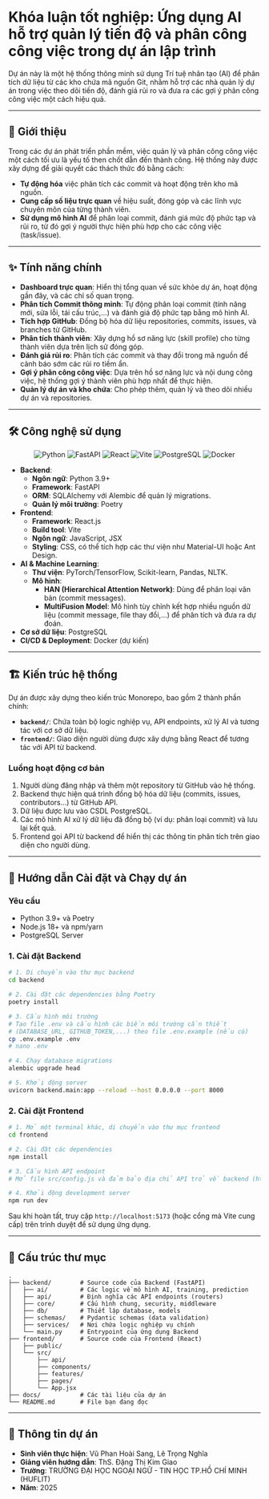 # Khóa luận tốt nghiệp: Ứng dụng AI hỗ trợ quản lý tiến độ và phân công công việc trong dự án lập trình

Dự án này là một hệ thống thông minh sử dụng Trí tuệ nhân tạo (AI) để phân tích dữ liệu từ các kho chứa mã nguồn Git, nhằm hỗ trợ các nhà quản lý dự án trong việc theo dõi tiến độ, đánh giá rủi ro và đưa ra các gợi ý phân công công việc một cách hiệu quả.

---

## 🎯 Giới thiệu

Trong các dự án phát triển phần mềm, việc quản lý và phân công công việc một cách tối ưu là yếu tố then chốt dẫn đến thành công. Hệ thống này được xây dựng để giải quyết các thách thức đó bằng cách:

- **Tự động hóa** việc phân tích các commit và hoạt động trên kho mã nguồn.
- **Cung cấp số liệu trực quan** về hiệu suất, đóng góp và các lĩnh vực chuyên môn của từng thành viên.
- **Sử dụng mô hình AI** để phân loại commit, đánh giá mức độ phức tạp và rủi ro, từ đó gợi ý người thực hiện phù hợp cho các công việc (task/issue).

---

## ✨ Tính năng chính

- **Dashboard trực quan**: Hiển thị tổng quan về sức khỏe dự án, hoạt động gần đây, và các chỉ số quan trọng.
- **Phân tích Commit thông minh**: Tự động phân loại commit (tính năng mới, sửa lỗi, tái cấu trúc,...) và đánh giá độ phức tạp bằng mô hình AI.
- **Tích hợp GitHub**: Đồng bộ hóa dữ liệu repositories, commits, issues, và branches từ GitHub.
- **Phân tích thành viên**: Xây dựng hồ sơ năng lực (skill profile) cho từng thành viên dựa trên lịch sử đóng góp.
- **Đánh giá rủi ro**: Phân tích các commit và thay đổi trong mã nguồn để cảnh báo sớm các rủi ro tiềm ẩn.
- **Gợi ý phân công công việc**: Dựa trên hồ sơ năng lực và nội dung công việc, hệ thống gợi ý thành viên phù hợp nhất để thực hiện.
- **Quản lý dự án và kho chứa**: Cho phép thêm, quản lý và theo dõi nhiều dự án và repositories.

---

## 🛠️ Công nghệ sử dụng

<p align="center">
  <img src="https://img.shields.io/badge/Python-3776AB?style=for-the-badge&logo=python&logoColor=white" alt="Python"/>
  <img src="https://img.shields.io/badge/FastAPI-009688?style=for-the-badge&logo=fastapi&logoColor=white" alt="FastAPI"/>
  <img src="https://img.shields.io/badge/React-20232A?style=for-the-badge&logo=react&logoColor=61DAFB" alt="React"/>
  <img src="https://img.shields.io/badge/Vite-646CFF?style=for-the-badge&logo=vite&logoColor=white" alt="Vite"/>
  <img src="https://img.shields.io/badge/PostgreSQL-4169E1?style=for-the-badge&logo=postgresql&logoColor=white" alt="PostgreSQL"/>
  <img src="https://img.shields.io/badge/Docker-2496ED?style=for-the-badge&logo=docker&logoColor=white" alt="Docker"/>
</p>

- **Backend**:
  - **Ngôn ngữ**: Python 3.9+
  - **Framework**: FastAPI
  - **ORM**: SQLAlchemy với Alembic để quản lý migrations.
  - **Quản lý môi trường**: Poetry
- **Frontend**:
  - **Framework**: React.js
  - **Build tool**: Vite
  - **Ngôn ngữ**: JavaScript, JSX
  - **Styling**: CSS, có thể tích hợp các thư viện như Material-UI hoặc Ant Design.
- **AI & Machine Learning**:
  - **Thư viện**: PyTorch/TensorFlow, Scikit-learn, Pandas, NLTK.
  - **Mô hình**:
    - **HAN (Hierarchical Attention Network)**: Dùng để phân loại văn bản (commit messages).
    - **MultiFusion Model**: Mô hình tùy chỉnh kết hợp nhiều nguồn dữ liệu (commit message, file thay đổi,...) để phân tích và đưa ra dự đoán.
- **Cơ sở dữ liệu**: PostgreSQL
- **CI/CD & Deployment**: Docker (dự kiến)

---

## 🏗️ Kiến trúc hệ thống

Dự án được xây dựng theo kiến trúc Monorepo, bao gồm 2 thành phần chính:

- **`backend/`**: Chứa toàn bộ logic nghiệp vụ, API endpoints, xử lý AI và tương tác với cơ sở dữ liệu.
- **`frontend/`**: Giao diện người dùng được xây dựng bằng React để tương tác với API từ backend.

### **Luồng hoạt động cơ bản**

1. Người dùng đăng nhập và thêm một repository từ GitHub vào hệ thống.
2. Backend thực hiện quá trình đồng bộ hóa dữ liệu (commits, issues, contributors...) từ GitHub API.
3. Dữ liệu được lưu vào CSDL PostgreSQL.
4. Các mô hình AI xử lý dữ liệu đã đồng bộ (ví dụ: phân loại commit) và lưu lại kết quả.
5. Frontend gọi API từ backend để hiển thị các thông tin phân tích trên giao diện cho người dùng.

---

## 🚀 Hướng dẫn Cài đặt và Chạy dự án

### **Yêu cầu**

- Python 3.9+ và Poetry
- Node.js 18+ và npm/yarn
- PostgreSQL Server

### **1. Cài đặt Backend**

```bash
# 1. Di chuyển vào thư mục backend
cd backend

# 2. Cài đặt các dependencies bằng Poetry
poetry install

# 3. Cấu hình môi trường
# Tạo file .env và cấu hình các biến môi trường cần thiết
# (DATABASE_URL, GITHUB_TOKEN,...) theo file .env.example (nếu có)
cp .env.example .env
# nano .env

# 4. Chạy database migrations
alembic upgrade head

# 5. Khởi động server
uvicorn backend.main:app --reload --host 0.0.0.0 --port 8000
```

### **2. Cài đặt Frontend**

```bash
# 1. Mở một terminal khác, di chuyển vào thư mục frontend
cd frontend

# 2. Cài đặt các dependencies
npm install

# 3. Cấu hình API endpoint
# Mở file src/config.js và đảm bảo địa chỉ API trỏ về backend (http://localhost:8000)

# 4. Khởi động development server
npm run dev
```

Sau khi hoàn tất, truy cập `http://localhost:5173` (hoặc cổng mà Vite cung cấp) trên trình duyệt để sử dụng ứng dụng.

---

## 📂 Cấu trúc thư mục

```plaintext
.
├── backend/        # Source code của Backend (FastAPI)
│   ├── ai/         # Các logic về mô hình AI, training, prediction
│   ├── api/        # Định nghĩa các API endpoints (routers)
│   ├── core/       # Cấu hình chung, security, middleware
│   ├── db/         # Thiết lập database, models
│   ├── schemas/    # Pydantic schemas (data validation)
│   ├── services/   # Nơi chứa logic nghiệp vụ chính
│   └── main.py     # Entrypoint của ứng dụng Backend
├── frontend/       # Source code của Frontend (React)
│   ├── public/
│   └── src/
│       ├── api/
│       ├── components/
│       ├── features/
│       ├── pages/
│       └── App.jsx
├── docs/           # Các tài liệu của dự án
└── README.md       # File bạn đang đọc
```

---

## 📌 Thông tin dự án

- **Sinh viên thực hiện**: Vũ Phan Hoài Sang, Lê Trọng Nghĩa
- **Giảng viên hướng dẫn**: ThS. Đặng Thị Kim Giao
- **Trường**: TRƯỜNG ĐẠI HỌC NGOẠI NGỮ - TIN HỌC TP.HỒ CHÍ MINH (HUFLIT)
- **Năm**: 2025

